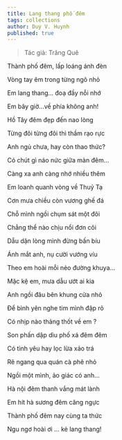 ```yaml
---
title: Lang thang phố đêm
tags: collections
author: Duy V. Huynh
published: true
---
```

> Tác giả: Trăng Quê

Thành phố đêm, lấp loáng ánh đèn

Vòng tay êm trong từng ngõ nhỏ

Em lang thang… đoạ đầy nỗi nhớ

Em bây giờ…về phía không anh!


Hồ Tây đêm đẹp đến nao lòng

Từng đôi từng đôi thì thầm rạo rực

Anh ngủ chưa, hay còn thao thức?

Có chút gì náo nức giữa màn đêm…


Càng xa anh càng nhớ nhiều thêm

Em loanh quanh vòng về Thuỷ Tạ

Cơn mưa chiều còn vương ghế đá

Chỗ mình ngồi chụm sát một đôi


Chẳng thể nào chịu nổi đơn côi

Dẫu dặn lòng mình đừng bấn bíu

Ánh mắt anh, nụ cười vướng víu

Theo em hoài mỗi nẻo đường khuya...


Mặc kệ em, mưa dẫu ướt ai kia

Anh ngồi đâu bên khung cửa nhỏ

Để bình yên nghe tim mình đập rõ

Có nhịp nào thảng thốt về em ?


Son phấn dập dìu phố xá đêm đêm

Có tình yêu hay lọc lừa xảo trá

Rẽ ngang qua quán cà phê nhỏ

Ngồi một mình, ảo giác có anh…


Hà nội đêm thanh vắng mát lành

Em hít hà sương đêm căng ngực

Thành phố đêm nay cùng ta thức

Ngu ngơ hoài ơi … kẻ lang thang! 
